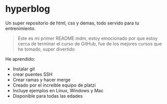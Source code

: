 # hyperblog
Un super repositorio de html, css y demas, todo servido para tu entrenimiento.
>Este es mi primer README.mdm, estoy emocionado por que estoy cerca de terminar el curso de GitHub, fue de los mejores cursos que he tomado, super divertido
>

He aprendido:
* Instalar git
* crear puentes SSH
* Crear ramas y hacer merge
* Creado por el increible equipo de platzi
* Incluye ejemplos en Linux, Windows y Mac
* Disponible para todas las edades